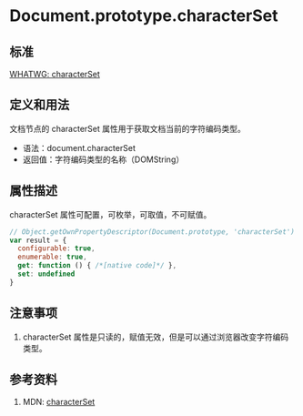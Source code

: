 # Document.prototype.characterSet

## 标准
[WHATWG: characterSet](https://dom.spec.whatwg.org/#dom-document-characterset)

## 定义和用法
文档节点的 characterSet 属性用于获取文档当前的字符编码类型。

- 语法：document.characterSet
- 返回值：字符编码类型的名称（DOMString）

## 属性描述
characterSet 属性可配置，可枚举，可取值，不可赋值。
```javascript
// Object.getOwnPropertyDescriptor(Document.prototype, 'characterSet') 的结果如下：
var result = {
  configurable: true,
  enumerable: true,
  get: function () { /*[native code]*/ },
  set: undefined
}
```

## 注意事项
1. characterSet 属性是只读的，赋值无效，但是可以通过浏览器改变字符编码类型。

## 参考资料
1. MDN: [characterSet](https://developer.mozilla.org/en-US/docs/Web/API/Document/characterSet)
